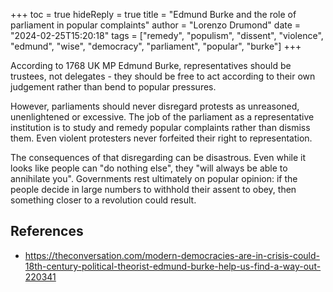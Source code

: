 +++
toc = true
hideReply = true
title = "Edmund Burke and the role of parliament in popular complaints"
author = "Lorenzo Drumond"
date = "2024-02-25T15:20:18"
tags = ["remedy",  "populism",  "dissent",  "violence",  "edmund",  "wise",  "democracy",  "parliament",  "popular",  "burke"]
+++


According to 1768 UK MP Edmund Burke, representatives should be trustees, not delegates - they should be free to act according to their own judgement rather than bend to popular pressures.

However, parliaments should never disregard protests as unreasoned, unenlightened or excessive. The job of the parliament as a representative institution is to study and remedy popular complaints rather than dismiss them. Even violent protesters never forfeited their right to representation.

The consequences of that disregarding can be disastrous. Even while it looks like people can "do nothing else", they "will always be able to annihilate you". Governments rest ultimately on popular opinion: if the people decide in large numbers to withhold their assent to obey, then something closer to a revolution could result.

## References
- https://theconversation.com/modern-democracies-are-in-crisis-could-18th-century-political-theorist-edmund-burke-help-us-find-a-way-out-220341
